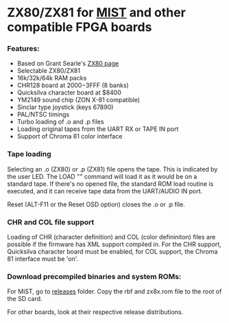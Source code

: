 # ZX80/ZX81 for [MIST](https://github.com/mist-devel/mist-board/wiki) and other compatible FPGA boards

### Features:
- Based on Grant Searle's [ZX80 page](http://searle.x10host.com/zx80/zx80.html)
- Selectable ZX80/ZX81
- 16k/32k/64k RAM packs
- CHR128 board at $2000-$3FFF (8 banks)
- Quicksilva character board at $8400
- YM2149 sound chip (ZON X-81 compatible)
- Sinclar type joystick (keys 67890)
- PAL/NTSC timings
- Turbo loading of .o and .p files
- Loading original tapes from the UART RX or TAPE IN port
- Support of Chroma 81 color interface

### Tape loading
Selecting an .o (ZX80) or .p (ZX81) file opens the tape. This is indicated by the
user LED. The LOAD "" command will load it as it would be on a standard tape.
If there's no opened file, the standard ROM load routine is executed, and it
can receive tape data from the UART/AUDIO IN port.

Reset (ALT-F11 or the Reset OSD option) closes the .o or .p file.

### CHR and COL file support
Loading of CHR (character definition) and COL (color defininiton) files are possible
if the firmware has XML support compiled in. For the CHR support, Quicksilva character
board must be enabled, for COL support, the Chroma 81 interface must be 'on'.

### Download precompiled binaries and system ROMs:
For MiST, go to [releases](https://github.com/mist-devel/mist-binaries/tree/master/cores/zx01) folder. Copy the rbf
and zx8x.rom file to the root of the SD card.

For other boards, look at their respective release distributions.
